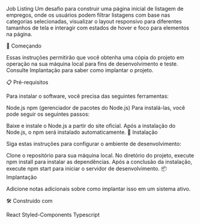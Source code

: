 Job Listing
Um desafio para construir uma página inicial de listagem de empregos, onde os usuários podem filtrar listagens com base nas categorias selecionadas, visualizar o layout responsivo para diferentes tamanhos de tela e interagir com estados de hover e foco para elementos na página.

🚀 Começando

Essas instruções permitirão que você obtenha uma cópia do projeto em operação na sua máquina local para fins de desenvolvimento e teste. Consulte Implantação para saber como implantar o projeto.

📋 Pré-requisitos

Para instalar o software, você precisa das seguintes ferramentas:

Node.js
npm (gerenciador de pacotes do Node.js)
Para instalá-las, você pode seguir os seguintes passos:

Baixe e instale o Node.js a partir do site oficial.
Após a instalação do Node.js, o npm será instalado automaticamente.
🔧 Instalação

Siga estas instruções para configurar o ambiente de desenvolvimento:

Clone o repositório para sua máquina local.
No diretório do projeto, execute npm install para instalar as dependências.
Após a conclusão da instalação, execute npm start para iniciar o servidor de desenvolvimento.
📦 Implantação

Adicione notas adicionais sobre como implantar isso em um sistema ativo.

🛠️ Construído com

React
Styled-Components
Typescript
